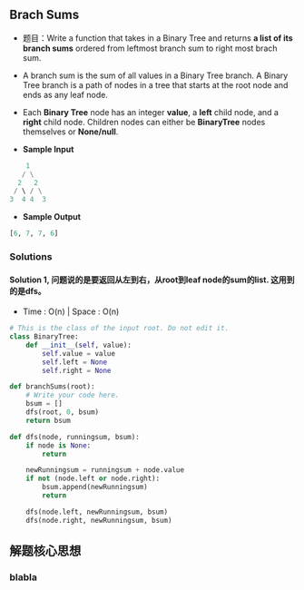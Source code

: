 ## Brach Sums
- 题目：Write a function that takes in a Binary Tree and returns **a list of its branch sums** ordered from leftmost branch sum to right most brach sum.
- A branch sum is the sum of all values in a Binary Tree branch. A Binary Tree branch is a path of nodes in a tree that starts at the root node and ends as any leaf node.
- Each **Binary Tree** node has an integer **value**, a **left** child node, and a **right** child node. Children nodes can either be **BinaryTree** nodes themselves or **None/null**.

- **Sample Input**
```python
    1
   / \
  2   2
 / \ / \
3  4 4  3
```
- **Sample Output**
```python
[6, 7, 7, 6]
```

### Solutions
#### Solution 1, 问题说的是要返回从左到右，从root到leaf node的sum的list. 这用到的是dfs。
- Time : O(n) | Space : O(n)
```python
# This is the class of the input root. Do not edit it.
class BinaryTree:
    def __init__(self, value):
        self.value = value
        self.left = None
        self.right = None

def branchSums(root):
    # Write your code here.
    bsum = []
    dfs(root, 0, bsum)
    return bsum

def dfs(node, runningsum, bsum):
    if node is None:
        return

    newRunningsum = runningsum + node.value
    if not (node.left or node.right):
        bsum.append(newRunningsum)
        return

    dfs(node.left, newRunningsum, bsum)
    dfs(node.right, newRunningsum, bsum)
```

## 解题核心思想
### blabla
